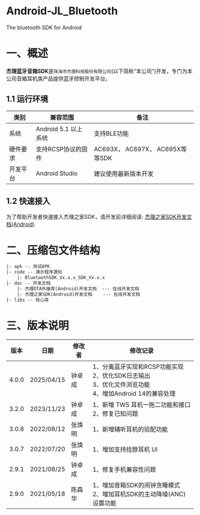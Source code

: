 # Android-JL_Bluetooth

The bluetooth SDK for Android

# 一、概述

**杰理蓝牙音箱SDK**是``珠海市杰理科技股份有限公司``(以下简称“本公司”)开发，专门为本公司音箱耳机类产品提供蓝牙控制开发平台。



## 1.1 运行环境

| 类别 | 兼容范围 | 备注 |
| ---- | ---- | ---- |
| 系统 | Android 5.1 以上系统 | 支持BLE功能 |
| 硬件要求 | 支持RCSP协议的固件 | AC693X， AC697X， AC695X等等SDK |
| 开发平台 | Android Studio | 建议使用最新版本开发 |



## 1.2 快速接入

为了帮助开发者快速接入杰理之家SDK，请开发前详细阅读: [杰理之家SDK开发文档(Android)](https://doc.zh-jieli.com/Apps/Android/jielihome/zh-cn/master/index.html)



# 二、压缩包文件结构

```tex
|- apk -- 测试APK
|- code -- 演示程序源码
    |- BluetoothSDK_Vx.x.x_SDK_Vx.x.x
|- doc -- 开发文档
    |- 杰理OTA外接库(Android)开发文档  --- 在线开发文档
    |- 杰理之家SDK(Android)开发文档    --- 在线开发文档
|- libs -- 核心库
```





# 三、版本说明

| 版本  | 日期       | 修改者 | 修改记录                                                     |
| ----- | ---------- | ------ | ------------------------------------------------------------ |
| 4.0.0 | 2025/04/15 | 钟卓成 | 1、分离蓝牙实现和RCSP功能实现<br/>2、优化SDK日志输出<br/>3、优化文件浏览功能<br/>4、增加Android 14的兼容处理 |
| 3.2.0 | 2023/11/23 | 钟卓成 | 1、新增 TWS 耳机一拖二功能和接口  <br />2、修复已知问题      |
| 3.0.8 | 2022/08/12 | 张焕明 | 1、新增辅听耳机的验配功能                                    |
| 3.0.7 | 2022/07/20 | 张焕明 | 1、增加支持挂脖耳机 UI                                       |
| 2.9.1 | 2021/08/25 | 钟卓成 | 1、修复手机兼容性问题                                        |
| 2.9.0 | 2021/05/18 | 陈森华 | 1、增加音箱SDK的闹钟贪睡模式<br>2、增加耳机SDK的主动降噪(ANC)设置功能 |

